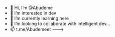 - 👋 Hi, I’m @Abudeme
- 👀 I’m interested in dev
- 🌱 I’m currently learning here
- 💞️ I’m looking to collaborate with intelligent dev...
- 📫 t.me/Abudemeet
--->
